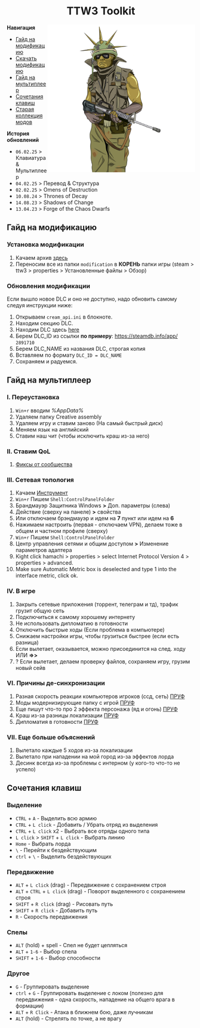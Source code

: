 <h1 align="center">TTW3 Toolkit</h1>

<img align="right" width="395" src="./assets/rl.png">

**Навигация**

- [Гайд на модификацию](#гайд-на-модификацию)
- [Скачать модификацию](https://github.com/sashapop10/ttw3/archive/refs/heads/main.zip)
- [Гайд на мультиплеер](#гайд-на-мультиплеер)
- [Сочетания клавиш](#сочетания-клавиш)
- [Старая коллекция модов](https://steamcommunity.com/sharedfiles/filedetails/?id=2947823975)

**История обновлений**

- `06.02.25` > Клавиатура & Мультиплеер
- `04.02.25` > Перевод & Структура
- `02.02.25` > Omens of Destruction
- `10.08.24` > Thrones of Decay
- `14.08.23` > Shadows of Change
- `13.04.23` > Forge of the Chaos Dwarfs

## Гайд на модификацию

### Установка модификации

1. Качаем архив [здесь](https://github.com/shuritch/ttw3/archive/refs/heads/main.zip)
2. Переносим все из папки `modification` в **КОРЕНЬ** папки игры (steam > ttw3 > properties > Установленные файлы > Обзор)

### Обновления модификации

Если вышло новое DLC и оно не доступно, надо обновить самому следуя инструкции ниже:

1. Открываем `cream_api.ini` в блокноте.
2. Находим секцию DLC.
3. Находим DLC здесь [here](https://steamdb.info/search/?a=all&q=total+war%3A+warhammer+3)
4. Берем DLC_ID из ссылки **по примеру**: https://steamdb.info/app/ `2891710`
5. Берем DLC_NAME из названия DLC, строгая копия
6. Вставляем по формату `DLC_ID = DLC_NAME`
7. Сохраняем и радуемся.

## Гайд на мультиплеер

### I. Переустановка

1. `Win+r` вводим _%AppData%_
2. Удаляем папку Creative assembly
3. Удаляем игру и ставим заново (На самый быстрый диск)
4. Меняем язык на английский
5. Ставим наш чит (чтобы исключить краш из-за него)

### II. Ставим QoL

1. [Фиксы от сообщества](https://steamcommunity.com/sharedfiles/filedetails/?id=2856936614&searchtext=+community+bug+fux+mod+)

### III. Сетевая топология

1. Качаем [Инструмент](https://www.radmin-vpn.com/ru/)
2. `Win+r` Пишем `Shell:ControlPanelFolder`
3. Брандмауэр Защитника Windows **>** Доп. параметры (слева)
4. Действие (сверху на панеле) **>** свойства
5. Или отключаем брэндмауэр и идем на **7** пункт или идем на **6**
6. Нажимаем настроить (первая - отключаем VPN), делаем тоже в общем и частном профиле (сверху)
7. `Win+r` Пишем `Shell:ControlPanelFolder`
8. Центр управления сетями и общим доступом **>** Изменение параметров адаптера
9. Кight click hamachi > properties > select Internet Protocol Version 4 > properties > advanced.
10. Make sure Automatic Metric box is deselected and type 1 into the interface metric, click ok.

### IV. В игре

1. Закрыть сетевые приложения (торрент, телеграм и тд), трафик грузит общую сеть
2. Подключиться к самому хорошему интернету
3. Не использовать дипломатию в готовности
4. Отключить быстрые ходы (Если проблема в компьютере)
5. Снижаем настройки игры, чтобы грузиться быстрее (если есть разница)
6. Если вылетает, оказывается, можно присоединится на след. ходу ИЛИ **=>>**
7. ? Если вылетает, делаем проверку файлов, сохраняем игру, грузим новый сейв

### VI. Причины де-синхронизации

1. Разная скорость реакции компьютеров игроков (ссд, сеть) [ПРУФ](https://www.reddit.com/r/totalwarhammer/comments/1bwxhvl/wh3_multiplayer_local_lan_with_hamachi/)
2. Моды модернизирующие папку с игрой [ПРУФ](https://www.reddit.com/r/totalwarhammer/comments/1bwxhvl/wh3_multiplayer_local_lan_with_hamachi/)
3. Еще пишут что-то про 2 эффекта персонажа (яд и огонь) [ПРУФ](https://community.creative-assembly.com/total-war/total-war-warhammer/bugs/bugs-redirect/6520-warhammer-3-contact-effects-dysenc-in-multiplayer)
4. Краш из-за разницы локализации [ПРУФ](https://community.creative-assembly.com/total-war/total-war-warhammer/bugs/5697-multiplayer-crash-when-players-have-different-game-localisation-languages?page=1)
5. Дипломатия в готовности [ПРУФ](https://community.creative-assembly.com/total-war/total-war-warhammer/bugs/2801-multiplayer-campaign-desync-on-5-1?page=1)

### VII. Еще больше объяснений

1. Вылетало каждые 5 ходов из-за локализации
2. Вылетало при нападении на мой город из-за эффектов лорда
3. Десинк всегда из-за проблемы с интерном (у кого-то что-то не успело)

## Сочетания клавиш

### Выделение

- `CTRL` + `A` - Выделить всю армию
- `CTRL` + `L click` - Добавить / Убрать отряд из выделения
- `CTRL` + `L click` x2 - Выбрать все отряды одного типа
- `L click` > `SHIFT` + `L click` - Выбрать линию
- `Home` - Выбрать лорда
- `\` - Перейти к бездействующим
- `ctrl` + `\` - Выделить бездействующих

### Передвижение

- `ALT` + `L click` (drag) - Передвижение с сохранением строя
- `ALT` + `CTRL` + `L click` (drag) - Поворот выделенного с сохранением строя
- `SHIFT` + `R click` (drag) - Рисовать путь
- `SHIFT` + `R click` - Добавить путь
- `R` - Скорость передвижения

### Спелы

- `ALT` (hold) + spell - Спел не будет цепляться
- `ALT` + `1-6` - Выбор спела
- `SHIFT` + `1-6` - Выбор способности

### Другое

- `G` - Группировать выделение
- `ctrl` + `G` - Группировать выделение с локом (полезно для передвижения - одна скорость, нападение на общего врага в формации)
- `ALT` + `R Click` - Атака в ближнем бою, даже лучникам
- `ALT` (hold) - Стрелять по точке, а не врагу
